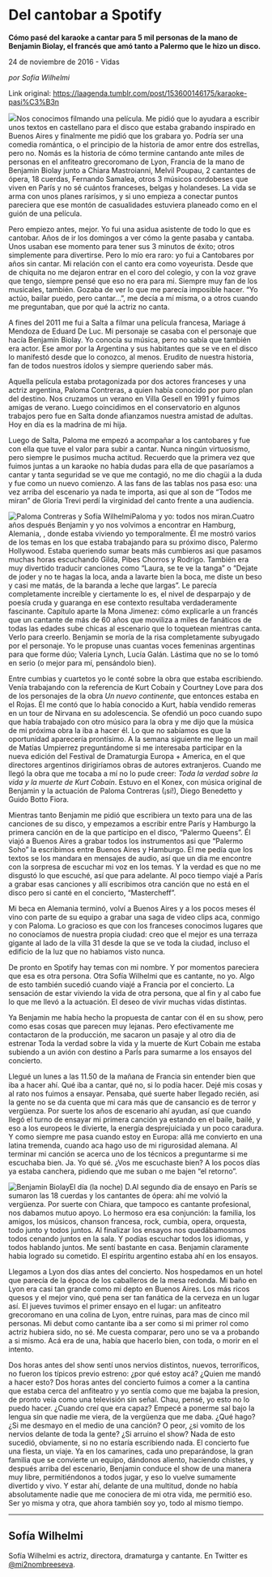 # Del cantobar a Spotify

**Cómo pasé del karaoke a cantar para 5 mil personas de la mano de Benjamin Biolay, el francés que amó tanto a Palermo que le hizo un disco.**

24 de noviembre de 2016 - Vidas

_por Sofía Wilhelmi_

Link original: https://laagenda.tumblr.com/post/153600146175/karaoke-pasi%C3%B3n

![](https://64.media.tumblr.com/edc5e51aa3d8c163bbe5e0119ce1ea1c/tumblr_inline_pk0l5d3SVD1t6q87u_500.jpg)Nos conocimos filmando una película. Me pidió que lo ayudara a escribir unos textos en castellano para el disco que estaba grabando inspirado en Buenos Aires y finalmente me pidió que los grabara yo. Podría ser una comedia romántica, o el principio de la historia de amor entre dos estrellas, pero no. Nomás es la historia de cómo termine cantando ante miles de personas en el anfiteatro grecoromano de Lyon, Francia de la mano de Benjamin Biolay junto a Chiara Mastroianni, Melvil Poupau, 2 cantantes de ópera, 18 cuerdas, Fernando Samalea, otros 3 músicos cordobeses que viven en París y no sé cuántos franceses, belgas y holandeses. La vida se arma con unos planes rarísimos, y si uno empieza a conectar puntos pareciera que ese montón de casualidades estuviera planeado como en el guión de una película. 


Pero empiezo antes, mejor. Yo fui una asidua asistente de todo lo que es cantobar. Años de ir los domingos a ver cómo la gente pasaba y cantaba. Unos usaban ese momento para tener sus 3 minutos de éxito; otros simplemente para divertirse. Pero lo mío era raro: yo fui a Cantobares por años sin cantar. Mi relación con el canto era como voyeurista. Desde que de chiquita no me dejaron entrar en el coro del colegio, y con la voz grave que tengo, siempre pensé que eso no era para mi. Siempre muy fan de los musicales, también. Gozaba de ver lo que me parecía imposible hacer. “Yo actúo, bailar puedo, pero cantar…”, me decía a mí misma, o a otros cuando me preguntaban, que por qué la actriz no canta. 

A fines del 2011 me fui a Salta a filmar una película francesa, Mariage á Mendoza de Eduard De Luc. Mi personaje se casaba con el personaje que hacía Benjamin Biolay. Yo conocía su música, pero no sabía que también era actor. Ese amor por la Argentina y sus habitantes que se ve en el disco lo manifestó desde que lo conozco, al menos. Erudito de nuestra historia, fan de todos nuestros ídolos y siempre queriendo saber más. 


Aquella película estaba protagonizada por dos actores franceses y una actriz argentina, Paloma Contreras, a quien había conocido por puro plan del destino. Nos cruzamos un verano en Villa Gesell en 1991 y fuimos amigas de verano. Luego coincidimos en el conservatorio en algunos trabajos pero fue en Salta donde afianzamos nuestra amistad de adultas. Hoy en día es la madrina de mi hija. 


Luego de Salta, Paloma me empezó a acompañar a los cantobares y fue con ella que tuve el valor para subir a cantar. Nunca ningún virtuosismo, pero siempre le pusimos mucha actitud. Recuerdo que la primera vez que fuimos juntas a un karaoke no había dudas para ella de que pasaríamos a cantar y tanta seguridad se ve que me contagió, no me dio chagüi a la duda y fue como un nuevo comienzo. A las fans de las tablas nos pasa eso: una vez arriba del escenario ya nada te importa, asi que al son de “Todos me miran” de Gloria Trevi perdí la virginidad del canto frente a una audiencia. 


![Paloma Contreras y Sofía Wilhelmi](https://64.media.tumblr.com/e39669f6812a095936af6b26b57ebac9/tumblr_inline_pk0l5egVMF1t6q87u_500.jpg)Paloma y yo: todos nos miran.Cuatro años después Benjamin y yo nos volvimos a encontrar en Hamburg, Alemania, , donde estaba viviendo yo temporalmente. Él me mostró varios de los temas en los que estaba trabajando para su próximo disco, Palermo Hollywood. Estaba queriendo sumar beats más cumbieros asi que pasamos muchas horas escuchando Gilda, Pibes Chorros y Rodrigo. También era muy divertido traducir canciones como “Laura, se te ve la tanga” o “Dejate de joder y no te hagas la loca, anda a lavarte bien la boca, me diste un beso y casi me matás, de la baranda a leche que largas”. Le parecía completamente increíble y ciertamente lo es, el nivel de desparpajo y de poesía cruda y guaranga en ese contexto resultaba verdaderamente fascinante. Capítulo aparte la Mona Jimenez: cómo explicarle a un francés que un cantante de más de 60 años que moviliza a miles de fanáticos de todas las edades sube chicas al escenario que lo toquetean mientras canta. Verlo para creerlo. Benjamin se moría de la risa completamente subyugado por el personaje. Yo le propuse unas cuantas voces femeninas argentinas para que forme dúo; Valeria Lynch, Lucía Galán. Lástima que no se lo tomó en serio (o mejor para mí, pensándolo bien).


Entre cumbias y cuartetos yo le conté sobre la obra que estaba escribiendo. Venía trabajando con la referencia de Kurt Cobain y Courtney Love para dos de los personajes de la obra *Un nuevo continente*, que entonces estaba en el Rojas. Él me contó que lo había conocido a Kurt, había vendido remeras en un tour de Nirvana en su adolescencia. Se ofendió un poco cuando supo que había trabajado con otro músico para la obra y me dijo que la música de mi próxima obra la iba a hacer él. Lo que no sabíamos es que la oportunidad aparecería prontísimo. A la semana siguiente me llego un mail de Matías Umpierrez preguntándome si me interesaba participar en la nueva edición del Festival de Dramaturgia Europa + America, en el que directores argentinos dirigiríamos obras de autores extranjeros. Cuando me llegó la obra que me tocaba a mí no lo pude creer: *Toda la verdad sobre la vida y la muerte de Kurt Cobain*. Estuvo en el Konex, con música original de Benjamin y la actuación de Paloma Contreras (¡sí!), Diego Benedetto y Guido Botto Fiora. 


Mientras tanto Benjamin me pidió que escribiera un texto para una de las canciones de su disco, y empezamos a escribir entre París y Hamburgo la primera canción en de la que participo en el disco, “Palermo Queens”. Él viajó a Buenos Aires a grabar todos los instrumentos asi que “Palermo Soho” la escribimos entre Buenos Aires y Hamburgo. Él me pedía que los textos se los mandara en mensajes de audio, así que un dia me encontre con la sorpresa de escuchar mi voz en los temas. Y la verdad es que no me disgustó lo que escuché, así que para adelante. Al poco tiempo viajé a París a grabar esas canciones y allí escribimos otra canción que no está en el disco pero si canté en el concierto, “Mastercheff”. 


Mi beca en Alemania terminó, volví a Buenos Aires y a los pocos meses él vino con parte de su equipo a grabar una saga de video clips aca, conmigo y con Paloma. Lo gracioso es que con los franceses conocimos lugares que no conocíamos de nuestra propia ciudad: creo que el mejor es una terraza gigante al lado de la villa 31 desde la que se ve toda la ciudad, incluso el edificio de la luz que no habiamos visto nunca.


De pronto en Spotify hay temas con mi nombre. Y por momentos pareciera que esa es otra persona. Otra Sofía Wilhelmi que es cantante, no yo. Algo de esto también sucedió cuando viajé a Francia por el concierto. La sensación de estar viviendo la vida de otra persona, que al fin y al cabo fue lo que me llevó a la actuación. El deseo de vivir muchas vidas distintas. 


Ya Benjamin me había hecho la propuesta de cantar con él en su show, pero como esas cosas que parecen muy lejanas. Pero efectivamente me contactaron de la producción, me sacaron un pasaje y al otro dia de estrenar Toda la verdad sobre la vida y la muerte de Kurt Cobain me estaba subiendo a un avión con destino a ParÍs para sumarme a los ensayos del concierto. 


Llegué un lunes a las 11.50 de la mañana de Francia sin entender bien que iba a hacer ahí. Qué iba a cantar, qué no, si lo podía hacer. Dejé mis cosas y al rato nos fuimos a ensayar. Pensaba, qué suerte haber llegado recién, asi la gente no se da cuenta que mi cara más que de cansancio es de terror y vergüenza. Por suerte los años de escenario ahí ayudan, así que cuando llegó el turno de ensayar mi primera canción ya estando en el baile, bailé, y eso a los europeos le divierte, la energía desprejuiciada y un poco caradura. Y como siempre me pasa cuando estoy en Europa: allá me convierto en una latina tremenda, cuando aca hago uso de mi rigurosidad alemana. Al terminar mi canción se acerca uno de los técnicos a preguntarme si me escuchaba bien. Ja. Yo qué sé. ¿Vos me escuchaste bien? A los pocos días ya estaba canchera, pidiendo que me suban o me bajen “el retorno”.


![Benjamin Biolay](https://64.media.tumblr.com/edc5e51aa3d8c163bbe5e0119ce1ea1c/tumblr_inline_pk0l5d3SVD1t6q87u_500.jpg)El día (la noche) D.Al segundo dia de ensayo en París se sumaron las 18 cuerdas y los cantantes de ópera: ahí me volvió la vergüenza. Por suerte con Chiara, que tampoco es cantante profesional, nos dabamos mutuo apoyo. Lo hermoso era esa conjunción: la familia, los amigos, los músicos, chanson francesa, rock, cumbia, opera, orquesta, todo junto y todos juntos. Al finalizar los ensayos nos quedábamosmos todos cenando juntos en la sala. Y podías escuchar todos los idiomas, y todos hablando juntos. Me sentí bastante en casa. Benjamin claramente habia logrado su cometido. El espíritu argentino estaba ahí en los ensayos. 


Llegamos a Lyon dos días antes del concierto. Nos hospedamos en un hotel que parecía de la época de los caballeros de la mesa redonda. Mi baño en Lyon era casi tan grande como mi depto en Buenos Aires. Los más ricos quesos y el mejor vino, qué pena ser tan fanática de la cerveza en un lugar así. El jueves tuvimos el primer ensayo en el lugar: un anfiteatro grecoromano en una colina de Lyon, entre ruinas, para mas de cinco mil personas. Mi debut como cantante iba a ser como si mi primer rol como actriz hubiera sido, no sé. Me cuesta comparar, pero uno se va a probando a si mismo. Acá era de una, había que hacerlo bien, con toda, o morir en el intento. 


Dos horas antes del show sentí unos nervios distintos, nuevos, terroríficos, no fueron los típicos previo estreno: ¿por qué estoy acá? ¿Quien me mandó a hacer esto? Dos horas antes del concierto fuimos a comer a la cantina que estaba cerca del anfiteatro y yo sentía como que me bajaba la presion, de pronto veía como una televisión sin señal. Chau, pensé, yo esto no lo puedo hacer. ¿Cuando creí que era capaz? Empecé a ponerme sal bajo la lengua sin que nadie me viera, de la vergüenza que me daba. ¿Qué hago? ¿Si me desmayo en el medio de una canción? O peor, ¿si vomito de los nervios delante de toda la gente? ¿Si arruino el show? Nada de esto sucedió, obviamente, si no no estaría escribiendo nada. El concierto fue una fiesta, un viaje. Ya en los camarines, cada uno preparándose, la gran familia que se convierte un equipo, dándonos aliento, haciendo chistes, y después arriba del escenario, Benjamin conduce el show de una manera muy libre, permitiéndonos a todos jugar, y eso lo vuelve sumamente divertido y vivo. Y estar ahí, delante de una multitud, donde no había absolutamente nadie que me conociera de mi otra vida, me permitió eso. Ser yo misma y otra, que ahora también soy yo, todo al mismo tiempo.



---

Sofía Wilhelmi
--------------

Sofía Wilhelmi es actriz, directora, dramaturga y cantante. En Twitter es [@mi2nombreeseva](https://twitter.com/mi2nombreeseva).

